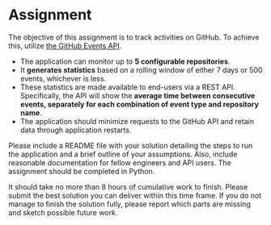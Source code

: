 
# Assignment
The objective of this assignment is to track activities on GitHub. To achieve this, utilize [the GitHub Events API](https://docs.github.com/en/rest/activity/events?apiVersion=2022-11-28#list-repository-events).


- The application can monitor up to **5 configurable repositories**. 
- It **generates statistics** based on a rolling window of either 7 days or 500 events, whichever is less. 
- These statistics are made available to end-users via a REST API. Specifically, the API will show the **average time between consecutive events, separately for each combination of event type and repository name**.
- The application should minimize requests to the GitHub API and retain data through application restarts.


Please include a README file with your solution detailing the steps to run the application and a brief outline of your assumptions. 
Also, include reasonable documentation for fellow engineers and API users.
The assignment should be completed in Python.


It should take no more than 8 hours of cumulative work to finish. 
Please submit the best solution you can deliver within this time frame. 
If you do not manage to finish the solution fully, please report which parts are missing and sketch possible future work.

